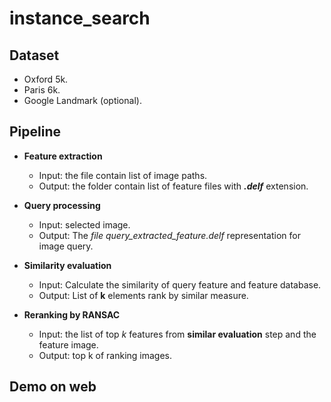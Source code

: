 # instance_search

## Dataset

- Oxford 5k.
- Paris 6k.
- Google Landmark (optional).

## Pipeline

- <b>Feature extraction</b>
    + Input: the file contain list of image paths.
    + Output: the folder contain list of feature files with <b><i>.delf</i></b> extension.

- <b>Query processing</b>
    + Input: selected image.
    + Output: The <i>file query_extracted_feature.delf</i> representation for image query.

- <b>Similarity evaluation</b>
    + Input: Calculate the similarity of query feature and feature database.
    + Output: List of <b>k</b> elements rank by similar measure.

- <b>Reranking by RANSAC</b>
    + Input: the list of top <i>k</i> features from <b>similar evaluation</b> step and the feature image.
    + Output: top k of ranking images.
    
## Demo on web
